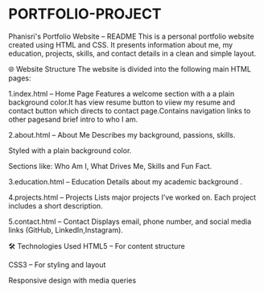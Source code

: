 # PORTFOLIO-PROJECT
Phanisri's Portfolio Website – README This is a personal portfolio website created using HTML and CSS. It presents information about me, my education, projects, skills, and contact details in a clean and simple layout.

🌐 Website Structure The website is divided into the following main HTML pages:

1.index.html – Home Page Features a welcome section with a  a plain background color.It has view resume button to viiew my resume and contact button which directs to contact page.Contains navigation links to other pagesand brief intro to who I am.

2.about.html – About Me Describes my background, passions, skills.

Styled with a plain background color.

Sections like: Who Am I, What Drives Me, Skills and Fun Fact.

3.education.html – Education Details about my academic background .

4.projects.html – Projects Lists major projects I’ve worked on. Each project includes a short description.

5.contact.html – Contact Displays email, phone number, and social media links (GitHub, LinkedIn,Instagram).


🛠 Technologies Used HTML5 – For content structure

CSS3 – For styling and layout

Responsive design with media queries
